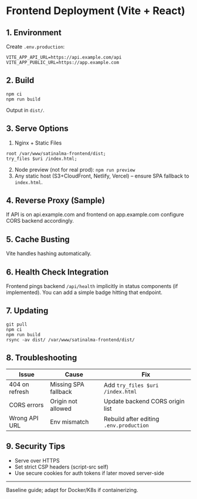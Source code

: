# Frontend Deployment (Vite + React)

## 1. Environment
Create `.env.production`:
```
VITE_APP_API_URL=https://api.example.com/api
VITE_APP_PUBLIC_URL=https://app.example.com
```

## 2. Build
```
npm ci
npm run build
```
Output in `dist/`.

## 3. Serve Options
1. Nginx + Static Files
```
root /var/www/satinalma-frontend/dist;
try_files $uri /index.html;
```
2. Node preview (not for real prod): `npm run preview`
3. Any static host (S3+CloudFront, Netlify, Vercel) – ensure SPA fallback to `index.html`.

## 4. Reverse Proxy (Sample)
If API is on api.example.com and frontend on app.example.com configure CORS backend accordingly.

## 5. Cache Busting
Vite handles hashing automatically.

## 6. Health Check Integration
Frontend pings backend `/api/health` implicitly in status components (if implemented). You can add a simple badge hitting that endpoint.

## 7. Updating
```
git pull
npm ci
npm run build
rsync -av dist/ /var/www/satinalma-frontend/dist/
```

## 8. Troubleshooting
| Issue | Cause | Fix |
| ----- | ----- | --- |
| 404 on refresh | Missing SPA fallback | Add `try_files $uri /index.html` |
| CORS errors | Origin not allowed | Update backend CORS origin list |
| Wrong API URL | Env mismatch | Rebuild after editing `.env.production` |

## 9. Security Tips
- Serve over HTTPS
- Set strict CSP headers (script-src self)
- Use secure cookies for auth tokens if later moved server-side

---
Baseline guide; adapt for Docker/K8s if containerizing.
